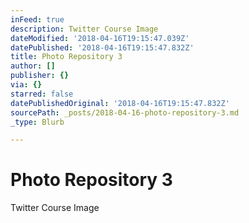 ```yaml
---
inFeed: true
description: Twitter Course Image
dateModified: '2018-04-16T19:15:47.039Z'
datePublished: '2018-04-16T19:15:47.832Z'
title: Photo Repository 3
author: []
publisher: {}
via: {}
starred: false
datePublishedOriginal: '2018-04-16T19:15:47.832Z'
sourcePath: _posts/2018-04-16-photo-repository-3.md
_type: Blurb

---
```

# Photo Repository 3

Twitter Course Image